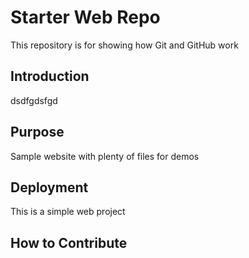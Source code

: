 # Starter Web Repo

This repository is for showing how Git and GitHub work

## Introduction
dsdfgdsfgd

## Purpose

Sample website with plenty of files for demos

## Deployment

This is a simple web project

## How to Contribute

